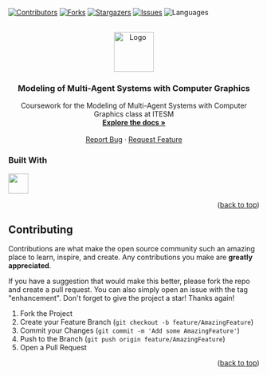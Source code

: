 <div id="top"></div>

[![Contributors][contributors-shield]][contributors-url]
[![Forks][forks-shield]][forks-url]
[![Stargazers][stars-shield]][stars-url]
[![Issues][issues-shield]][issues-url]
![Languages][languages-shield]

<br />

<div align="center">
  <a href="https://github.com/josecarlosmemo/modeling-of-multi-agent-systems-with-computer-graphics">
    <img src="https://upload.wikimedia.org/wikipedia/commons/4/47/Logo_del_ITESM.svg" alt="Logo" width="80" height="80">
  </a>
<h3 align="center">Modeling of Multi-Agent Systems with Computer
Graphics</h3>
  <p align="center">
        Coursework for the Modeling of Multi-Agent Systems with Computer
        Graphics class at ITESM
    <br />
                <a href="https://github.com/josecarlosmemo/modeling-of-multi-agent-systems-with-computer-graphics"><strong>Explore the docs »</strong></a>
            <br />
    <br />
                <a href="https://github.com/josecarlosmemo/modeling-of-multi-agent-systems-with-computer-graphics/issues">Report Bug</a>
    ·
    <a href="https://github.com/josecarlosmemo/modeling-of-multi-agent-systems-with-computer-graphics/issues">Request Feature</a>
          </p>
</div>

### Built With

<div>
<img width="40px" height="40px" src="https://skillicons.dev/icons?i=cpp"/>
</div>

<p align="right">(<a href="#top">back to top</a>)</p>

## Contributing

Contributions are what make the open source community such an amazing place to learn, inspire, and create. Any contributions you make are **greatly appreciated**.

If you have a suggestion that would make this better, please fork the repo and create a pull request. You can also simply open an issue with the tag "enhancement".
Don't forget to give the project a star! Thanks again!

1. Fork the Project
2. Create your Feature Branch (`git checkout -b feature/AmazingFeature`)
3. Commit your Changes (`git commit -m 'Add some AmazingFeature'`)
4. Push to the Branch (`git push origin feature/AmazingFeature`)
5. Open a Pull Request

<p align="right">(<a href="#top">back to top</a>)</p>

[contributors-shield]: https://img.shields.io/github/contributors/josecarlosmemo/modeling-of-multi-agent-systems-with-computer-graphics.svg?style=for-the-badge
[contributors-url]: https://github.com/josecarlosmemo/modeling-of-multi-agent-systems-with-computer-graphics/graphs/contributors
[forks-shield]: https://img.shields.io/github/forks/josecarlosmemo/modeling-of-multi-agent-systems-with-computer-graphics.svg?style=for-the-badge
[forks-url]: https://github.com/josecarlosmemo/modeling-of-multi-agent-systems-with-computer-graphics/network/members
[stars-shield]: https://img.shields.io/github/stars/josecarlosmemo/modeling-of-multi-agent-systems-with-computer-graphics.svg?style=for-the-badge
[stars-url]: https://github.com/josecarlosmemo/modeling-of-multi-agent-systems-with-computer-graphics/stargazers
[issues-shield]: https://img.shields.io/github/issues/josecarlosmemo/modeling-of-multi-agent-systems-with-computer-graphics.svg?style=for-the-badge
[issues-url]: https://github.com/josecarlosmemo/modeling-of-multi-agent-systems-with-computer-graphics/issues
[languages-shield]: https://img.shields.io/github/languages/count/josecarlosmemo/modeling-of-multi-agent-systems-with-computer-graphics.svg?style=for-the-badge

